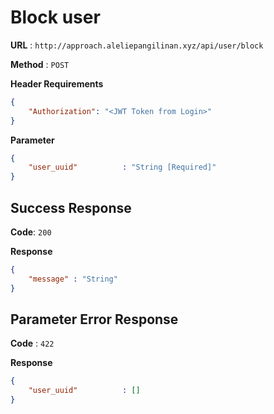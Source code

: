 # Block user

**URL** : `http://approach.aleliepangilinan.xyz/api/user/block`

**Method** : `POST`

**Header Requirements**
```json
{
    "Authorization": "<JWT Token from Login>"
}
```

**Parameter**
```json
{
    "user_uuid"          : "String [Required]"
}
```

## Success Response
**Code**: `200`

**Response**
```json
{
    "message" : "String"
}
```

## Parameter Error Response
**Code** : `422`

**Response**
```json
{
    "user_uuid"          : []
}
```

